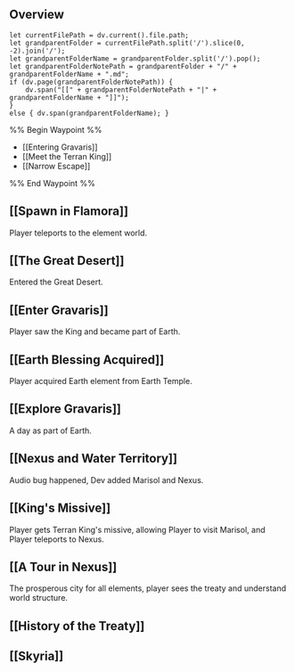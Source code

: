 ## Overview
```dataviewjs
let currentFilePath = dv.current().file.path;
let grandparentFolder = currentFilePath.split('/').slice(0, -2).join('/');
let grandparentFolderName = grandparentFolder.split('/').pop();
let grandparentFolderNotePath = grandparentFolder + "/" + grandparentFolderName + ".md";
if (dv.page(grandparentFolderNotePath)) {
	dv.span("[[" + grandparentFolderNotePath + "|" + grandparentFolderName + "]]");
}
else { dv.span(grandparentFolderName); }
```
%% Begin Waypoint %%
- [[Entering Gravaris]]
- [[Meet the Terran King]]
- [[Narrow Escape]]

%% End Waypoint %%

## [[Spawn in Flamora]]
Player teleports to the element world.

## [[The Great Desert]]
Entered the Great Desert.

## [[Enter Gravaris]]
Player saw the King and became part of Earth.

## [[Earth Blessing Acquired]]
Player acquired Earth element from Earth Temple.

## [[Explore Gravaris]]
A day as part of Earth.

## [[Nexus and Water Territory]]
Audio bug happened, Dev added Marisol and Nexus.

## [[King's Missive]]
Player gets Terran King's missive, allowing Player to visit Marisol, and Player teleports to Nexus.

## [[A Tour in Nexus]]
The prosperous city for all elements, player sees the treaty and understand world structure.

## [[History of the Treaty]]

## [[Skyria]]
